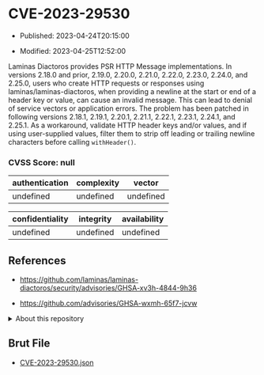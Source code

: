 # CVE-2023-29530

- Published: 2023-04-24T20:15:00

- Modified: 2023-04-25T12:52:00

Laminas Diactoros provides PSR HTTP Message implementations. In versions 2.18.0 and prior, 2.19.0, 2.20.0, 2.21.0, 2.22.0, 2.23.0, 2.24.0, and 2.25.0, users who create HTTP requests or responses using laminas/laminas-diactoros, when providing a newline at the start or end of a header key or value, can cause an invalid message. This can lead to denial of service vectors or application errors. The problem has been patched in following versions 2.18.1, 2.19.1, 2.20.1, 2.21.1, 2.22.1, 2.23.1, 2.24.1, and 2.25.1. As a workaround, validate HTTP header keys and/or values, and if using user-supplied values, filter them to strip off leading or trailing newline characters before calling `withHeader()`.

### CVSS Score: **null**

| authentication | complexity | vector |
| --- | --- | --- |
| undefined | undefined | undefined |

| confidentiality | integrity | availability |
| --- | --- | --- |
| undefined | undefined | undefined |

## References

* https://github.com/laminas/laminas-diactoros/security/advisories/GHSA-xv3h-4844-9h36

* https://github.com/advisories/GHSA-wxmh-65f7-jcvw

<details>
<summary>About this repository</summary> 

  This repository is part of the project [Live Hack CVE](https://github.com/Live-Hack-CVE). Main website can be found [www.live-hack.org](https://www.live-hack.org) 
  
  Made by [Sn0wAlice](https://github.com/Sn0wAlice) for the people that care about security and need to have a feed of the latest CVEs. Hope you enjoy it, don't forget to star the repo and follow me on [Twitter](https://twitter.com/Sn0wAlice) and [Github](https://github.com/Sn0wAlice). And that is my [personnal website](https://www.alice-snow.me/)

  - [Home Page](https://github.com/Live-Hack-CVE)
  - [Framework](https://github.com/Live-Hack-CVE/cve-framework)
  - [CVE database](https://github.com/Live-Hack-CVE/full_database)
  - [Changelog](https://github.com/Live-Hack-CVE/Changelog)
</details>

## Brut File

* [CVE-2023-29530.json](https://raw.githubusercontent.com/Live-Hack-CVE/full_database/main/cves/2023/CVE-2023-29530.json)

